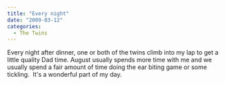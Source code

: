 ```yaml
---
title: "Every night"
date: "2009-03-12"
categories: 
  - The Twins
---
```


Every night after dinner, one or both of the twins climb into my lap to get a little quality Dad time. August usually spends more time with me and we usually spend a fair amount of time doing the ear biting game or some tickling.  It's a wonderful part of my day.
